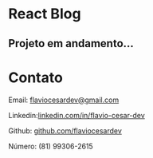 # React Blog

## Projeto em andamento...

# Contato

Email: flaviocesardev@gmail.com

Linkedin:[linkedin.com/in/flavio-cesar-dev](https://www.linkedin.com/in/flavio-cesar-dev/)

Github: [github.com/flaviocesardev](https://github.com/flaviocesardev)

Número: (81) 99306-2615
